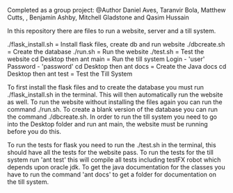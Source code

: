 Completed as a group project:
@Author Daniel Aves, Taranvir Bola, Matthew Cutts, , Benjamin Ashby,
Mitchell Gladstone and Qasim Hussain

In this repository there are files to run a website, server and a till system.

./flask_install.sh = Install flask files, create db and run website
./dbcreate.sh = Create the database
./run.sh = Run the website
./test.sh = Test the website
cd Desktop then ant main = Run the till system
        Login - 'user' Password - 'password'
cd Desktop then ant docs = Create the Java docs
cd Desktop then ant test = Test the Till System


To first install the flask files and to create the database you must run
./flask_install.sh in the terminal. This will then automatically run the website
as well.
To run the website without installing the files again you can run the command
./run.sh.
To create a blank version of the database you can run the command ./dbcreate.sh.
In order to run the till system you need to go into the Desktop folder and
run ant main, the website must be running before you do this.

 To run the tests for flask you need to run the ./test.sh in the terminal, this
 should have all the tests for the website pass.
 To run the tests for the till system run 'ant test' this will compile all tests
 including testFX robot which depends upon oracle jdk.
 To get the java documentation for the classes you have to run the command
 'ant docs' to get a folder for documentation on the till system.
